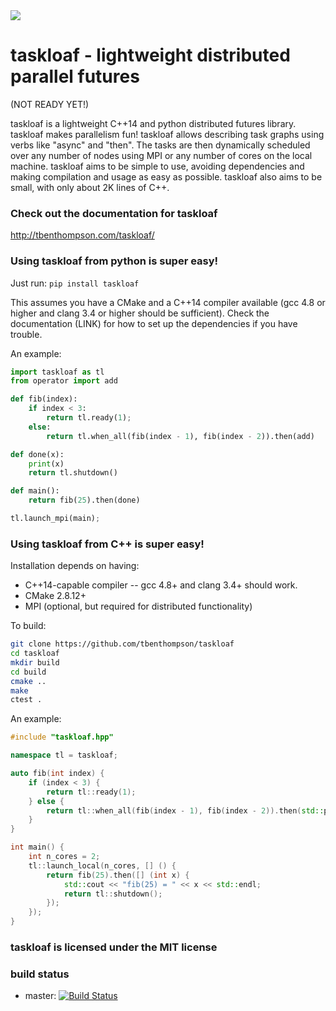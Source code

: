 <img src="http://tbenthompson.com/public/images/taskloaf_logo.png"/>

# taskloaf - lightweight distributed parallel futures 

(NOT READY YET!)

taskloaf is a lightweight C++14 and python distributed futures library. taskloaf makes parallelism fun! taskloaf allows describing task graphs using verbs like "async" and "then". The tasks are then dynamically scheduled over any number of nodes using MPI or any number of cores on the local machine. taskloaf aims to be simple to use, avoiding dependencies and making compilation and usage as easy as possible. taskloaf also aims to be small, with only about 2K lines of C++.

### Check out the documentation for taskloaf
http://tbenthompson.com/taskloaf/

### Using taskloaf from python is super easy!
Just run: `pip install taskloaf`

This assumes you have a CMake and a C++14 compiler available (gcc 4.8 or higher and clang 3.4 or higher should be sufficient). Check the documentation (LINK) for how to set up the dependencies if you have trouble. 

An example:
```python
import taskloaf as tl
from operator import add

def fib(index):
    if index < 3:
        return tl.ready(1);
    else:
        return tl.when_all(fib(index - 1), fib(index - 2)).then(add)

def done(x):
    print(x)
    return tl.shutdown()

def main():
    return fib(25).then(done)

tl.launch_mpi(main);
```

### Using taskloaf from C++ is super easy!
Installation depends on having:
* C++14-capable compiler -- gcc 4.8+ and clang 3.4+ should work. 
* CMake 2.8.12+
* MPI (optional, but required for distributed functionality)

To build:
```bash
git clone https://github.com/tbenthompson/taskloaf
cd taskloaf
mkdir build
cd build
cmake ..
make
ctest .
```

An example:
```cpp
#include "taskloaf.hpp"

namespace tl = taskloaf;

auto fib(int index) {
    if (index < 3) {
        return tl::ready(1);
    } else {
        return tl::when_all(fib(index - 1), fib(index - 2)).then(std::plus<int>());
    }
}

int main() {
    int n_cores = 2;
    tl::launch_local(n_cores, [] () {
        return fib(25).then([] (int x) {
            std::cout << "fib(25) = " << x << std::endl;
            return tl::shutdown();
        });
    });
}
```

### taskloaf is licensed under the MIT license
### build status
* master: [![Build Status](https://travis-ci.org/tbenthompson/taskloaf.svg?branch=master)](https://travis-ci.org/tbenthompson/taskloaf)
